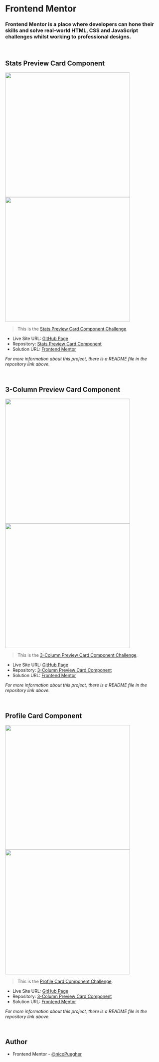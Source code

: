 # Frontend Mentor

### Frontend Mentor is a place where developers can hone their skills and solve real-world HTML, CSS and JavaScript challenges whilst working to professional designs.

<br />

## Stats Preview Card Component

<img src="https://res.cloudinary.com/dz209s6jk/image/upload/v1618491772/Challenges/t26y9p3veejvbc9biv3f.jpg" width="400"><img src="https://res.cloudinary.com/dz209s6jk/image/upload/v1618491772/Challenges/zndkz1bimmoqwh7mzcmm.jpg" width="400">

> This is the [Stats Preview Card Component Challenge](https://www.frontendmentor.io/challenges/stats-preview-card-component-8JqbgoU62).

- Live Site URL: [GitHub Page](https://nicopuegher.github.io/frontend-mentor/stats-preview-card/)
- Repository: [Stats Preview Card Component](https://github.com/nicoPuegher/frontend-mentor/tree/main/stats-preview-card)
- Solution URL: [Frontend Mentor](https://www.frontendmentor.io/solutions/stats-preview-card-component-flexbox-4O427S1xL)

_For more information about this project, there is a README file in the repository link above._

<br />

## 3-Column Preview Card Component

<img src="https://res.cloudinary.com/dz209s6jk/image/upload/v1617293265/Challenges/ap7h50kkrdq7zclbokox.jpg" width="400"><img src="https://res.cloudinary.com/dz209s6jk/image/upload/v1617293393/Challenges/wgpurm7exoqq79zn7zaq.jpg" width="400">

> This is the [3-Column Preview Card Component Challenge](https://www.frontendmentor.io/challenges/3column-preview-card-component-pH92eAR2-).

- Live Site URL: [GitHub Page](https://nicopuegher.github.io/frontend-mentor/3-col-preview-card/)
- Repository: [3-Column Preview Card Component](https://github.com/nicoPuegher/frontend-mentor/tree/main/3-col-preview-card)
- Solution URL: [Frontend Mentor](https://www.frontendmentor.io/challenges/3column-preview-card-component-pH92eAR2-/hub/3column-preview-card-component-flexbox-vjt3K_WfY)

_For more information about this project, there is a README file in the repository link above._

<br />

## Profile Card Component

<img src="https://res.cloudinary.com/dz209s6jk/image/upload/v1605203461/Challenges/tsdyz2ccordcztyrn8m0.jpg" width="400"><img src="https://res.cloudinary.com/dz209s6jk/image/upload/v1605203461/Challenges/taohpe4czjstmjytl8zv.jpg" width="400">

> This is the [Profile Card Component Challenge](https://www.frontendmentor.io/challenges/profile-card-component-cfArpWshJ).

- Live Site URL: [GitHub Page](https://nicopuegher.github.io/frontend-mentor/profile-card-component/)
- Repository: [3-Column Preview Card Component](https://github.com/nicoPuegher/frontend-mentor/tree/main/profile-card-component)
- Solution URL: [Frontend Mentor](https://www.frontendmentor.io/solutions/profile-card-component-flexbox-f_0VJcpeG)

_For more information about this project, there is a README file in the repository link above._

<br />

## Author

- Frontend Mentor - [@nicoPuegher](https://www.frontendmentor.io/profile/nicoPuegher)
